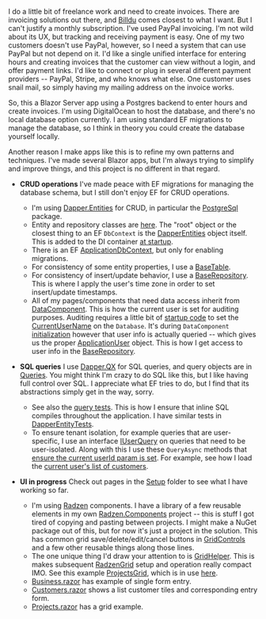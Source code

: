I do a little bit of freelance work and need to create invoices. There are invoicing solutions out there, and [Billdu](https://www.billdu.com/) comes closest to what I want. But I can't justify a monthly subscription. I've used PayPal invoicing. I'm not wild about its UX, but tracking and receiving payment is easy. One of my two customers doesn't use PayPal, however, so I need a system that can use PayPal but not depend on it. I'd like a single unified interface for entering hours and creating invoices that the customer can view without a login, and offer payment links. I'd like to connect or plug in several different payment providers -- PayPal, Stripe, and who knows what else. One customer uses snail mail, so simply having my mailing address on the invoice works.

So, this a Blazor Server app using a Postgres backend to enter hours and create invoices. I'm using DigitalOcean to host the database, and there's no local database option currently. I am using standard EF migrations to manage the database, so I think in theory you could create the database yourself locally.

Another reason I make apps like this is to refine my own patterns and techniques. I've made several Blazor apps, but I'm always trying to simplify and improve things, and this project is no different in that regard.

- **CRUD operations** I've made peace with EF migrations for managing the database schema, but I still don't enjoy EF for CRUD operations.
  - I'm using [Dapper.Entities](https://github.com/adamfoneil/Dapper.Entities) for CRUD, in particular the [PostgreSql](https://www.nuget.org/packages/Dapper.Entities.PostgreSql/) package.
  - Entity and repository classes are [here](https://github.com/adamfoneil/LiteInvoice3/tree/master/LiteInvoice.Data/Entities). The "root" object or the closest thing to an EF `DbContext` is the [DapperEntities](https://github.com/adamfoneil/LiteInvoice3/blob/master/LiteInvoice.Data/Entities/DapperEntities.cs) object itself. This is added to the DI container [at startup](https://github.com/adamfoneil/LiteInvoice3/blob/master/LiteInvoice.App/Program.cs#L32).
  - There is an EF [ApplicationDbContext](https://github.com/adamfoneil/LiteInvoice3/blob/master/LiteInvoice.Data/ApplicationDbContext.cs), but only for enabling migrations.
  - For consistency of some entity properties, I use a [BaseTable](https://github.com/adamfoneil/LiteInvoice3/blob/master/LiteInvoice.Data/Entities/Conventions/BaseTable.cs).
  - For consistency of insert/update behavior, I use a [BaseRepository](https://github.com/adamfoneil/LiteInvoice3/blob/master/LiteInvoice.Data/Entities/Conventions/BaseRepository.cs). This is where I apply the user's time zone in order to set insert/update timestamps.
  - All of my pages/components that need data access inherit from [DataComponent](https://github.com/adamfoneil/LiteInvoice3/blob/master/LiteInvoice.App/DataComponent.cs). This is how the current user is set for auditing purposes. Auditing requires a little bit of [startup code](https://github.com/adamfoneil/LiteInvoice3/blob/master/LiteInvoice.App/Extensions/MainExtensions.cs) to set the [CurrentUserName](https://github.com/adamfoneil/LiteInvoice3/blob/master/LiteInvoice.Data/Entities/DapperEntities.cs#L11) on the `Database`. It's during `DataComponent` [initialization](https://github.com/adamfoneil/LiteInvoice3/blob/master/LiteInvoice.App/DataComponent.cs#L13) however that user info is actually queried -- which gives us the proper [ApplicationUser](https://github.com/adamfoneil/LiteInvoice3/blob/master/LiteInvoice.Data/ApplicationUser.cs) object. This is how I get access to user info in the [BaseRepository](https://github.com/adamfoneil/LiteInvoice3/blob/master/LiteInvoice.Data/Entities/Conventions/BaseRepository.cs).

- **SQL queries** I use [Dapper.QX](https://github.com/adamfoneil/Dapper.QX) for SQL queries, and query objects are in [Queries](https://github.com/adamfoneil/LiteInvoice3/tree/master/LiteInvoice.Data/Queries). You might think I'm crazy to do SQL like this, but I like having full control over SQL. I appreciate what EF tries to do, but I find that its abstractions simply get in the way, sorry.
  - See also the [query tests](https://github.com/adamfoneil/LiteInvoice3/blob/master/Tests/Queries.cs). This is how I ensure that inline SQL compiles throughout the application. I have similar tests in [DapperEntityTests](https://github.com/adamfoneil/LiteInvoice3/blob/master/Tests/DapperEntityTests.cs).
  - To ensure tenant isolation, for example queries that are user-specific, I use an interface [IUserQuery](https://github.com/adamfoneil/LiteInvoice3/blob/master/LiteInvoice.Data/Interfaces/IUserQuery.cs) on queries that need to be user-isolated. Along with this I use these `QueryAsync` methods that [ensure the current userId param is set](https://github.com/adamfoneil/LiteInvoice3/blob/master/LiteInvoice.Data/Entities/DapperEntities.Queries.cs#L19). For example, see how I load the [current user's list of customers](https://github.com/adamfoneil/LiteInvoice3/blob/master/LiteInvoice.App/Components/Pages/Setup/Projects.razor#L44).
 
- **UI in progress** Check out pages in the [Setup](https://github.com/adamfoneil/LiteInvoice3/tree/master/LiteInvoice.App/Components/Pages/Setup) folder to see what I have working so far.
  - I'm using [Radzen](https://blazor.radzen.com/) components. I have a library of a few reusable elements in my own [Radzen.Components](https://github.com/adamfoneil/LiteInvoice3/tree/master/Radzen.Components) project -- this is stuff I got tired of copying and pasting between projects. I might make a NuGet package out of this, but for now it's just a project in the solution. This has common grid save/delete/edit/cancel buttons in [GridControls](https://github.com/adamfoneil/LiteInvoice3/blob/master/Radzen.Components/GridControls.razor) and a few other reusable things along those lines.
  - The one unique thing I'd draw your attention to is [GridHelper](https://github.com/adamfoneil/LiteInvoice3/blob/master/Radzen.Components/Abstract/GridHelper.cs). This is makes subsequent [RadzenGrid](https://blazor.radzen.com/datagrid) setup and operation really compact IMO. See this example [ProjectsGrid](https://github.com/adamfoneil/LiteInvoice3/blob/master/LiteInvoice.App/Components/Pages/Setup/Projects.GridHelper.cs), which is in use [here](https://github.com/adamfoneil/LiteInvoice3/blob/master/LiteInvoice.App/Components/Pages/Setup/Projects.razor#L35).
  - [Business.razor](https://github.com/adamfoneil/LiteInvoice3/blob/master/LiteInvoice.App/Components/Pages/Setup/Business.razor) has example of single form entry.
  - [Customers.razor](https://github.com/adamfoneil/LiteInvoice3/blob/master/LiteInvoice.App/Components/Pages/Setup/Customers.razor) shows a list customer tiles and corresponding entry form.
  - [Projects.razor](https://github.com/adamfoneil/LiteInvoice3/blob/master/LiteInvoice.App/Components/Pages/Setup/Projects.razor) has a grid example.  
